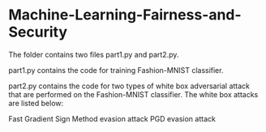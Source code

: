 # Machine-Learning-Fairness-and-Security

The folder contains two files part1.py and part2.py.

part1.py contains the code for training Fashion-MNIST classifier.

part2.py contains the code for two types of white box adversarial attack that are performed on the Fashion-MNIST classifier. The white box attacks are listed below:

Fast Gradient Sign Method evasion attack
PGD evasion attack

